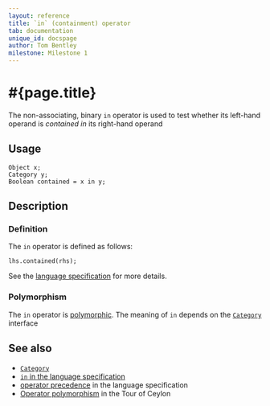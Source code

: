 ```yaml
---
layout: reference
title: `in` (containment) operator
tab: documentation
unique_id: docspage
author: Tom Bentley
milestone: Milestone 1
---
```


# #{page.title}

The non-associating, binary `in` operator is used to test whether its left-hand 
operand is *contained in* its right-hand operand

## Usage 

    Object x;
    Category y;
    Boolean contained = x in y;

## Description

### Definition
The `in` operator is defined as follows:

    lhs.contained(rhs);

See the [language specification](#{site.urls.spec}#equalitycomparison) for more details.

### Polymorphism

The `in` operator is [polymorphic](/documentation/reference/operator/operator-polymorphism). 
The meaning of `in` depends on the 
[`Category`](../../ceylon.language/Category) interface

## See also

* [`Category`](../../ceylon.language/Category)
* [`in` in the language specification](#{site.urls.spec}#equalitycomparison)
* [operator precedence](#{site.urls.spec}#operatorprecedence) in the 
  language specification
* [Operator polymorphism](/documentation/tour/language-module/#operator_polymorphism) 
  in the Tour of Ceylon

